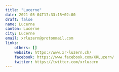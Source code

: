 ```yaml
---
title: "Lucerne"
date: 2021-05-04T17:33:15+02:00
draft: false
name: Lucerne
canton: Lucerne
city: Lucerne
email: xrluzern@protonmail.com
links:
    others: []
    website: https://www.xr-luzern.ch/
    facebook: https://www.facebook.com/XRLuzern/
    twitter: https://twitter.com/xrluzern
---
```


